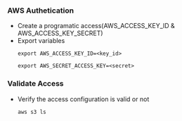 ### AWS Authetication
- Create a programatic access(AWS_ACCESS_KEY_ID & AWS_ACCESS_KEY_SECRET)
- Export variables
  ```
  export AWS_ACCESS_KEY_ID=<key_id>
  ```
  ```
  export AWS_SECRET_ACCESS_KEY=<secret>
  ```
### Validate Access
- Verify the access configuration is valid or not
  ```
  aws s3 ls
  ```
